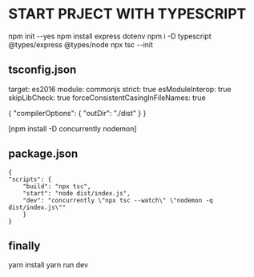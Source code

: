 # START PRJECT WITH TYPESCRIPT

npm init --yes
npm install express dotenv
npm i -D typescript @types/express @types/node
npx tsc --init

## tsconfig.json

target: es2016
module: commonjs
strict: true
esModuleInterop: true
skipLibCheck: true
forceConsistentCasingInFileNames: true


{
  "compilerOptions": {
    "outDir": "./dist"
  }
}

[npm install -D concurrently nodemon]

## package.json

    {
    "scripts": {
        "build": "npx tsc",
        "start": "node dist/index.js",
        "dev": "concurrently \"npx tsc --watch\" \"nodemon -q dist/index.js\""
        }
    }


## finally
yarn install yarn run dev

